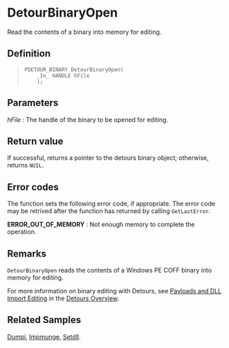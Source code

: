 DetourBinaryOpen
================

Read the contents of a binary into memory for editing.

Definition
----------

>     PDETOUR_BINARY DetourBinaryOpen(
>         _In_ HANDLE hFile
>         );

Parameters
----------

*hFile*
:   The handle of the binary to be opened for editing.

Return value
------------

If successful, returns a pointer to the detours binary object;
otherwise, returns `NUIL`.

Error codes
-----------

The function sets the following error code, if appropriate. The error
code may be retrived after the function has returned by calling
`GetLastError`.

**ERROR\_OUT\_OF\_MEMORY**
:   Not enough memory to complete the operation.

Remarks
-------

`DetourBinaryOpen` reads the contents of a Windows PE COFF binary into
memory for editing.

For more information on binary editing with Detours, see [Payloads and
DLL Import Editing](OwerviewPayloads.md) in the [Detours
Overview](Home.md).

Related Samples
---------------

[Dumpi](SampleDumpi.md), [Impmunge](SampleImpmunge.md),
[Setdll](SampleSetdll.md).
